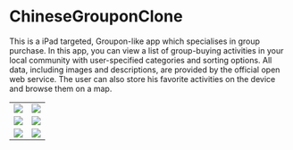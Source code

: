 ChineseGrouponClone
===================

This is a iPad targeted, Groupon-like app which specialises in group purchase. In this app, you can view a list of group-buying activities in your local community with user-specified categories and sorting options.
All data, including images and descriptions, are provided by the official open web service. The user can also store his favorite activities on the device and browse them on a map.

<table>
  <tr>
    <td><img src="https://cloud.githubusercontent.com/assets/8778657/5427415/f583c8e6-83ef-11e4-8231-36a7cde91bf2.png" /></td>
    <td><img src="https://cloud.githubusercontent.com/assets/8778657/5427416/f5864e2c-83ef-11e4-9b03-5448269b3493.png" /></td>
  </tr>
  <tr>
    <td><img src="https://cloud.githubusercontent.com/assets/8778657/5427413/f57de2c8-83ef-11e4-9425-4b9ebb595965.png" /></td>
    <td><img src="https://cloud.githubusercontent.com/assets/8778657/5427414/f580b8d6-83ef-11e4-9ac4-81c708dc2606.png" /></td>
  </tr>
  <tr>
    <td><img src="https://cloud.githubusercontent.com/assets/8778657/5427411/f579bbee-83ef-11e4-8a8f-8df6c442c385.png" /></td>
    <td><img src="https://cloud.githubusercontent.com/assets/8778657/5427412/f57bc7b8-83ef-11e4-8277-4946d8c9cc4f.png" /></td>
  </tr>
</table>

